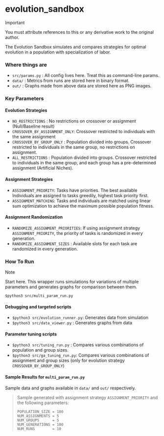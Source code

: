 # evolution_sandbox

> [!IMPORTANT]
> You must attribute references to this or any derivative work to the original author.

The Evolution Sandbox simulates and compares strategies for optimal evolution in a population with specialization of labor.

### Where things are

+ `src/params.py` : All config lives here. Treat this as command-line params.
+ `data/`         : Metrics from runs are stored here in binary format.
+ `out/`          : Graphs made from above data are stored here as PNG images.

### Key Parameters

#### Evolution Strategies
+ `NO_RESTRICTIONS`             : No restrictions on crossover or assignment (Null/Baseline result)
+ `CROSSOVER_BY_ASSIGNMENT_ONLY`: Crossover restricted to individuals with the same assignment
+ `CROSSOVER_BY_GROUP_ONLY`     : Population divided into groups. Crossover restricted to individuals in the same group, no restrictions on assignment.
+ `ALL_RESTRICTIONS`            : Population divided into groups. Crossover restricted to individuals in the same group, and each group has a pre-determined assignment (Artificial Niches).

#### Assignment Strategies
+ `ASSIGNMENT_PRIORITY`: Tasks have priorities. The best available Individuals are assigned to tasks greedily, highest task priority first.
+ `ASSIGNMENT_MATCHING`: Tasks and individuals are matched using linear sum optimization to achieve the maximum possible population fitness.

#### Assignment Randomization
+ `RANDOMIZE_ASSIGNMENT_PRIORITIES`: If using assignment strategy `ASSIGNMENT_PRIORITY`, the priority of tasks is randomized in every generation.
+ `RANDOMIZE_ASSIGNMENT_SIZES`     : Available slots for each task are randomized in every generation.

### How To Run

> [!NOTE]
> Start here. This wrapper runs simulations for variations of multiple parameters and generates graphs for comparison between them.
> 
> `$python3 src/multi_param_run.py`
  
#### Debugging and targeted scripts
+ `$python3 src/evolution_runner.py`: Generates data from simulation
+ `$python3 src/data_viewer.py`     : Generates graphs from data

#### Parameter tuning scripts
+ `$python3 src/tuning_run.py`   : Compares various combinations of population and group sizes.
+ `$python3 src/ga_tuning_run.py`: Compares various combinations of assignment and group sizes (only for evolution strategy `CROSSOVER_BY_GROUP_ONLY`)

#### Sample Results for `multi_param_run.py`
Sample data and graphs available in `data/` and `out/` respectively.

> Sample generated with assignment strategy `ASSIGNMENT_PRIORITY` and the following parameters:
> ```
> POPULATION_SIZE = 100
> NUM_ASSIGNMENTS = 5
> NUM_GROUPS      = 5
> NUM_GENERATIONS = 100
> NUM_RUNS        = 10
> ```

